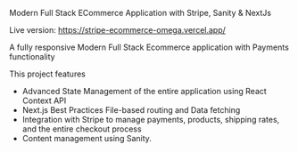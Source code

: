 
Modern Full Stack ECommerce Application with Stripe, Sanity & NextJs

Live version: https://stripe-ecommerce-omega.vercel.app/

A fully responsive Modern Full Stack Ecommerce application with Payments functionality

This project features
- Advanced State Management of the entire application using React Context API
- Next.js Best Practices File-based routing and Data fetching 
- Integration with Stripe to manage payments, products, shipping rates, and the entire checkout process
- Content management using Sanity.
